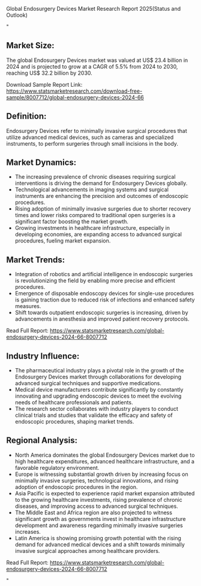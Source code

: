 Global Endosurgery Devices Market Research Report 2025(Status and Outlook)

"<h2>Market Size:</h2>
<p>The global Endosurgery Devices market was valued at US$ 23.4 billion in 2024 and is projected to grow at a CAGR of 5.5% from 2024 to 2030, reaching US$ 32.2 billion by 2030.</p>
<p>Download Sample Report Link: <a href='https://www.statsmarketresearch.com/download-free-sample/8007712/global-endosurgery-devices-2024-66'>https://www.statsmarketresearch.com/download-free-sample/8007712/global-endosurgery-devices-2024-66</a></p>

<h2>Definition:</h2>
<p>Endosurgery Devices refer to minimally invasive surgical procedures that utilize advanced medical devices, such as cameras and specialized instruments, to perform surgeries through small incisions in the body.</p>

<h2>Market Dynamics:</h2>
<ul>
<li>The increasing prevalence of chronic diseases requiring surgical interventions is driving the demand for Endosurgery Devices globally.</li>
<li>Technological advancements in imaging systems and surgical instruments are enhancing the precision and outcomes of endoscopic procedures.</li>
<li>Rising adoption of minimally invasive surgeries due to shorter recovery times and lower risks compared to traditional open surgeries is a significant factor boosting the market growth.</li>
<li>Growing investments in healthcare infrastructure, especially in developing economies, are expanding access to advanced surgical procedures, fueling market expansion.</li>
</ul>

<h2>Market Trends:</h2>
<ul>
<li>Integration of robotics and artificial intelligence in endoscopic surgeries is revolutionizing the field by enabling more precise and efficient procedures.</li>
<li>Emergence of disposable endoscopy devices for single-use procedures is gaining traction due to reduced risk of infections and enhanced safety measures.</li>
<li>Shift towards outpatient endoscopic surgeries is increasing, driven by advancements in anesthesia and improved patient recovery protocols.</li>
</ul>
<p>Read Full Report: <a href='https://www.statsmarketresearch.com/global-endosurgery-devices-2024-66-8007712'>https://www.statsmarketresearch.com/global-endosurgery-devices-2024-66-8007712</a></p>

<h2>Industry Influence:</h2>
<ul>
<li>The pharmaceutical industry plays a pivotal role in the growth of the Endosurgery Devices market through collaborations for developing advanced surgical techniques and supportive medications.</li>
<li>Medical device manufacturers contribute significantly by constantly innovating and upgrading endoscopic devices to meet the evolving needs of healthcare professionals and patients.</li>
<li>The research sector collaborates with industry players to conduct clinical trials and studies that validate the efficacy and safety of endoscopic procedures, shaping market trends.</li>
</ul>

<h2>Regional Analysis:</h2>
<ul>
<li>North America dominates the global Endosurgery Devices market due to high healthcare expenditures, advanced healthcare infrastructure, and a favorable regulatory environment.</li>
<li>Europe is witnessing substantial growth driven by increasing focus on minimally invasive surgeries, technological innovations, and rising adoption of endoscopic procedures in the region.</li>
<li>Asia Pacific is expected to experience rapid market expansion attributed to the growing healthcare investments, rising prevalence of chronic diseases, and improving access to advanced surgical techniques.</li>
<li>The Middle East and Africa region are also projected to witness significant growth as governments invest in healthcare infrastructure development and awareness regarding minimally invasive surgeries increases.</li>
<li>Latin America is showing promising growth potential with the rising demand for advanced medical devices and a shift towards minimally invasive surgical approaches among healthcare providers.</li>
</ul>
<p>Read Full Report: <a href='https://www.statsmarketresearch.com/global-endosurgery-devices-2024-66-8007712'>https://www.statsmarketresearch.com/global-endosurgery-devices-2024-66-8007712</a></p>"
